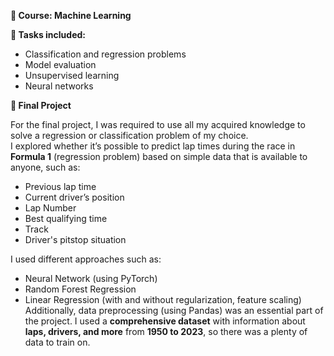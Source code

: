 **📘 Course: Machine Learning**

**📌 Tasks included:**

- Classification and regression problems
- Model evaluation
- Unsupervised learning
- Neural networks

**🏁 Final Project**

For the final project, I was required to use all my acquired knowledge to solve a regression or classification problem of my choice.\
I explored whether it’s possible to predict lap times during the race in **Formula 1** (regression problem) based on simple data that is available to anyone, such as:

- Previous lap time
- Current driver’s position
- Lap Number
- Best qualifying time
- Track
- Driver's pitstop situation

I used different approaches such as:

- Neural Network (using PyTorch)
- Random Forest Regression
- Linear Regression (with and without regularization, feature scaling)
  Additionally, data preprocessing (using Pandas) was an essential part of the project.
  I used a **comprehensive dataset** with information about **laps, drivers, and more** from **1950 to 2023**, so there was a plenty of data to train on.
